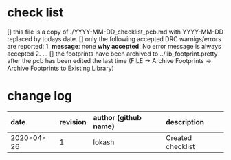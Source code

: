 # check list

[] this file is a copy of ./YYYY-MM-DD_checklist_pcb.md with YYYY-MM-DD replaced by todays date.
[] only the following accepted DRC warnigs/errors are reported:
    1.  **message**: none
        **why accepted**: No error message is always accepted
    2. ...
[] the footprints have been archived to ../lib_footprint.pretty after the pcb has been edited the last time (FILE -> Archive Footprints -> Archive Footprints to Existing Library) 

# change log
| date       | revision | author (github name) | description       |
|:-----------|:---------|:---------------------|:------------------|
| 2020-04-26 | 1        | lokash               | Created checklist |